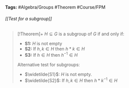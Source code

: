 **Tags:** #Algebra/Groups #Theorem #Course/FPM 
###### [[Test for a subgroup]]
> [!Theorem]+
> $H\subseteq G$ is a subgroup of $G$ if and only if:
> - **S1:** $H$ is not empty
> - **S2:** If $h,k\in H$ then $h\ast k\in H$
> - **S3:** If $h\in H$ then $h^{-1}\in H$
> 
> Alternative test for subgroups:
> - $\widetilde{S1}$: $H$ is not empty.
> - $\widetilde{S2}$: If $h,k\in H$ then $h*k^{-1}\in H$
